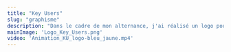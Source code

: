 ```yaml
---
title: "Key Users"
slug: "graphisme"
description: "Dans le cadre de mon alternance, j'ai réalisé un logo pour une communauté de \"Key Users\" réunis autour du Change Management."
mainImage: 'Logo_Key_Users.png'
video: 'Animation_KU_logo-bleu_jaune.mp4'
---
```

